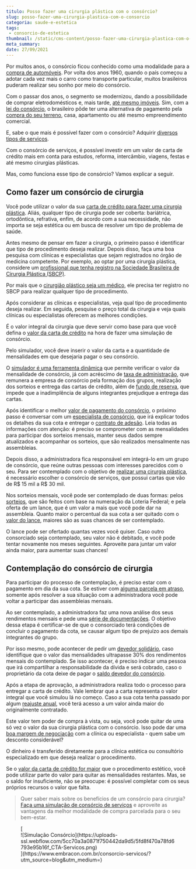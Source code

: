```yaml
---
titulo: Posso fazer uma cirurgia plástica com o consórcio?
slug: posso-fazer-uma-cirurgia-plastica-com-o-consorcio
categoria: saude-e-estetica
tags:
 - consorcio-de-estetica
thumbnail: /static/cms-content/posso-fazer-uma-cirurgia-plastica-com-o-consorcio.jpg
meta_summary: 
date: 27/09/2021
---
```

Por muitos anos, o consórcio ficou conhecido como uma modalidade para a [compra de automóveis](https://www.embracon.com.br/blog/carro-seminovo-guia-completo-para-comprar). Por volta dos anos 1960, quando o país começou a adotar cada vez mais o carro como transporte particular, muitos brasileiros puderam realizar seu sonho por meio do consórcio.

Com o passar dos anos, o segmento se modernizou, dando a possibilidade de comprar eletrodomésticos e, mais tarde, [até mesmo imóveis](https://www.embracon.com.br/blog/8-dicas-compra-primeiro-imovel). Sim, com a [lei do consórcio](https://www.embracon.com.br/blog/o-que-e-a-lei-do-consorcio-e-qual-a-sua-importancia), o brasileiro pôde ter uma alternativa de pagamento pela [compra do seu terreno](https://www.embracon.com.br/blog/vale-a-pena-comprar-um-terreno-para-investir), casa, apartamento ou até mesmo empreendimento comercial.

E, sabe o que mais é possível fazer com o consórcio? Adquirir [diversos tipos de serviços](https://www.embracon.com.br/blog/consorcio-de-servicos-tudo-o-que-voce-precisa-saber-sobre-o-assunto).

Com o consórcio de serviços, é possível investir em um valor de carta de crédito mais em conta para estudos, reforma, intercâmbio, viagens, festas e até mesmo cirurgias plásticas.

Mas, como funciona esse tipo de consórcio? Vamos explicar a seguir.

Como fazer um consórcio de cirurgia 
------------------------------------

Você pode utilizar o valor da sua [carta de crédito para fazer uma cirurgia plástica](https://www.embracon.com.br/blog/tudo-sobre-o-consorcio-de-cirurgia-plastica-embracon). Aliás, qualquer tipo de cirurgia pode ser coberta: bariátrica, ortodôntica, refrativa, enfim, de acordo com a sua necessidade, não importa se seja estética ou em busca de resolver um tipo de problema de saúde.

Antes mesmo de pensar em fazer a cirurgia, o primeiro passo é identificar que tipo de procedimento deseja realizar. Depois disso, faça uma boa pesquisa com clínicas e especialistas que sejam registrados no órgão de medicina competente. Por exemplo, ao optar por uma cirurgia plástica, considere um [profissional que tenha registro na Sociedade Brasileira de Cirurgia Plástica (SBCP)](http://www2.cirurgiaplastica.org.br/encontre-um-cirurgiao/).

Por mais que o [cirurgião plástico seja um médico](https://www.embracon.com.br/blog/5-duvidas-sobre-o-consorcio-de-cirurgia), ele precisa ter registro no SBCP para realizar qualquer tipo de procedimento.

Após considerar as clínicas e especialistas, veja qual tipo de procedimento deseja realizar. Em seguida, pesquise o preço total da cirurgia e veja quais clínicas ou especialistas oferecem as melhores condições.

É o valor integral da cirurgia que deve servir como base para que você defina o [valor da carta de crédito](https://www.embracon.com.br/blog/tudo-o-que-voce-precisa-saber-sobre-a-carta-de-credito-de-consorcios) na hora de fazer uma simulação de consórcio.

Pelo simulador, você deve inserir o valor da carta e a quantidade de mensalidades em que desejaria pagar o seu consórcio.

O [simulador é uma ferramenta dinâmica](https://www.embracon.com.br/blog/simulacao-de-consorcio) que permite verificar o valor da mensalidade de consórcio, já com acréscimo de [taxa de administração](https://www.embracon.com.br/blog/como-funciona-a-taxa-de-administracao-de-um-consorcio), que remunera a empresa de consórcio pela formação dos grupos, realização dos sorteios e entrega das cartas de crédito, além de [fundo de reserva](https://www.embracon.com.br/blog/entenda-como-funciona-a-devolucao-do-fundo-de-reserva), que impede que a inadimplência de alguns integrantes prejudique a entrega das cartas.

Após identificar o melhor [valor de pagamento do consórcio](https://www.embracon.com.br/blog/como-e-feito-o-pagamento-da-parcela-do-consorcio), o próximo passo é conversar com um [especialista de consórcio](https://www.embracon.com.br/blog/tudo-o-que-voce-precisa-saber-sobre-a-importancia-de-um-consultor-de-consorcio), que irá explicar todos os detalhes da sua cota e entregar o [contrato de adesão](https://www.embracon.com.br/blog/saiba-o-que-avaliar-antes-de-assinar-um-contrato-de-consorcio). Leia todas as informações com atenção: é preciso se comprometer com as mensalidades para participar dos sorteios mensais, manter seus dados sempre atualizados e acompanhar os sorteios, que são realizados mensalmente nas assembleias.

Depois disso, a administradora fica responsável em integrá-lo em um grupo de consórcio, que reúne outras pessoas com interesses parecidos com o seu. Para ser contemplado com o objetivo de [realizar uma cirurgia plástica](https://www.embracon.com.br/blog/saiba-quais-sao-as-cirurgias-plasticas-mais-realizadas-no-brasil), é necessário escolher o consórcio de serviços, que possui cartas que vão de R$ 15 mil a R$ 30 mil.

Nos sorteios mensais, você pode ser contemplado de duas formas: pelos [sorteios](https://www.embracon.com.br/blog/assembleia-de-consorcio-como-funciona), que são feitos com base na numeração da Loteria Federal; e pela oferta de um lance, que é um valor a mais que você pode dar na assembleia. Quanto maior o percentual da sua cota a ser quitado com o [valor do lance](https://www.embracon.com.br/blog/como-funcionam-os-tipos-de-lances-no-consorcio), maiores são as suas chances de ser contemplado.

O lance pode ser ofertado quantas vezes você quiser. Caso outro consorciado seja contemplado, seu valor não é debitado, e você pode tentar novamente nos meses seguintes. Aproveite para juntar um valor ainda maior, para aumentar suas chances!

Contemplação do consórcio de cirurgia 
--------------------------------------

Para participar do processo de contemplação, é preciso estar com o pagamento em dia da sua cota. Se estiver com [alguma parcela em atraso](https://www.embracon.com.br/blog/nao-consigo-pagar-meu-consorcio-e-agora), somente após resolver a sua situação com a administradora você pode voltar a participar das assembleias mensais.

Ao ser contemplado, a administradora faz uma nova análise dos seus rendimentos mensais e pede uma [série de documentações](https://www.embracon.com.br/blog/documentacao-para-consorcio-tire-suas-principais-duvidas). O objetivo dessa etapa é certificar-se de que o consorciado terá condições de concluir o pagamento da cota, se causar algum tipo de prejuízo aos demais integrantes do grupo.

Por isso mesmo, pode acontecer de pedir um [devedor solidário](https://www.embracon.com.br/blog/o-que-e-o-devedor-solidario-e-como-ele-te-ajuda), caso identifique que o valor das mensalidades ultrapasse 30% dos rendimentos mensais do contemplado. Se isso acontecer, é preciso indicar uma pessoa que irá compartilhar a responsabilidade da dívida e será cobrado, caso o proprietário da cota deixe de pagar o [saldo devedor do consórcio](https://www.embracon.com.br/conhecaoconsorcio/o-que-e-saldo-devedor).

Após a etapa de aprovação, a administradora realiza todo o processo para entregar a carta de crédito. Vale lembrar que a carta representa o valor integral que você simulou lá no começo. Caso a sua cota tenha passado por algum [reajuste anual](https://www.embracon.com.br/blog/reajuste-consorcio-como-e-feito), você terá acesso a um valor ainda maior do originalmente contratado.

Este valor tem poder de compra à vista, ou seja, você pode quitar de uma só vez o valor da sua cirurgia plástica com o consórcio. Isso pode dar uma [boa margem de negociação](https://www.embracon.com.br/blog/4-dicas-para-conseguir-uma-boa-negociacao-na-hora-de-adquirir-o-seu-bem) com a clínica ou especialista - quem sabe um desconto considerável?

O dinheiro é transferido diretamente para a clínica estética ou consultório especializado em que deseja realizar o procedimento.

Se o [valor da carta de crédito for maior](https://www.embracon.com.br/blog/e-possivel-comprar-um-bem-maior-do-que-minha-carta-de-credito-a-embracon-responde) que o procedimento estético, você pode utilizar parte do valor para quitar as mensalidades restantes. Mas, se o saldo for insuficiente, não se preocupe: é possível completar com os seus próprios recursos o valor que falta.

> Quer saber mais sobre os benefícios de um consórcio para cirurgia? [Faça uma simulação de consórcio de serviços](https://www.embracon.com.br/consorcio-servicos) e aproveite as vantagens da melhor modalidade de compra parcelada para o seu bem-estar.

<figure class="w-richtext-figure-type-image w-richtext-align-center">[<div>![Simulação Consórcio](https://uploads-ssl.webflow.com/5cc70a3a0871f750442da9d5/5fd8f470a78fd6793e95b16f_CTA-Servicos.png)</div>](https://www.embracon.com.br/consorcio-servicos/?utm_source=blog&utm_medium=)</figure>

